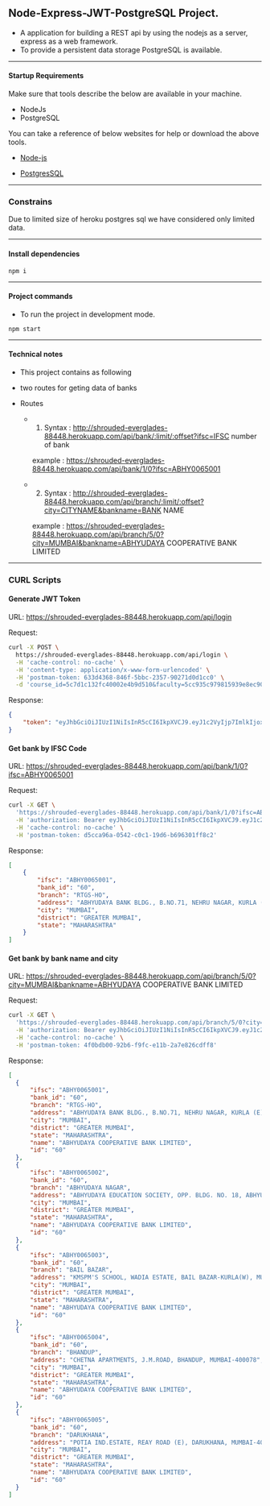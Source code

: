 ## Node-Express-JWT-PostgreSQL Project.
- A application for building a REST api by using the nodejs as a server, express as a web framework.
- To provide a persistent data storage PostgreSQL is available.  

---
#### Startup Requirements
Make sure that tools describe the below are available in your machine.
- NodeJs
- PostgreSQL

You can take a reference of below websites for help or download the above tools. 

- [Node-js](https://nodejs.org/en/download/package-manager/)

- [PostgresSQL](https://www.postgresql.org/)


---

### Constrains

Due to limited size of heroku postgres sql we have considered only limited data.

---
#### Install dependencies
```
npm i
```
---
#### Project commands

- To run the project in development mode.
```
npm start
```
---

#### Technical notes

- This project contains as following

- two routes for geting data of banks

- Routes
    - 1) Syntax : http://shrouded-everglades-88448.herokuapp.com/api/bank/:limit/:offset?ifsc=IFSC number of bank

        example : https://shrouded-everglades-88448.herokuapp.com/api/bank/1/0?ifsc=ABHY0065001

    - 2) Syntax : http://shrouded-everglades-88448.herokuapp.com/api/branch/:limit/:offset?city=CITYNAME&bankname=BANK NAME

        example : https://shrouded-everglades-88448.herokuapp.com/api/branch/5/0?city=MUMBAI&bankname=ABHYUDAYA COOPERATIVE BANK LIMITED

---

### CURL Scripts
#### Generate JWT Token
URL: https://shrouded-everglades-88448.herokuapp.com/api/login

Request:
```bash
curl -X POST \
  https://shrouded-everglades-88448.herokuapp.com/api/login \
  -H 'cache-control: no-cache' \
  -H 'content-type: application/x-www-form-urlencoded' \
  -H 'postman-token: 633d4368-846f-5bbc-2357-90271d0d1cc0' \
  -d 'course_id=5c7d1c132fc40002e4b9d510&faculty=5cc935c979815939e8ec906b'
  ```
Response:
```json
{
    "token": "eyJhbGciOiJIUzI1NiIsInR5cCI6IkpXVCJ9.eyJ1c2VyIjp7ImlkIjoxLCJ1c2VybmFtZSI6InRlc3RVc3JlIiwiZW1haWwiOiJ0ZXN0dXNlckB0ZXN0dXNlci5jb20ifSwiaWF0IjoxNTYxODkwODQzLCJleHAiOjE1NjIzMjI4NDN9.EP7v0-TAuKYmFh04KIoqYXh7Ve_PHjAmZdeoU4To8Bk"
}
```
#### Get bank by IFSC Code
URL: https://shrouded-everglades-88448.herokuapp.com/api/bank/1/0?ifsc=ABHY0065001

Request:
```bash
curl -X GET \
  'https://shrouded-everglades-88448.herokuapp.com/api/bank/1/0?ifsc=ABHY0065001' \
  -H 'authorization: Bearer eyJhbGciOiJIUzI1NiIsInR5cCI6IkpXVCJ9.eyJ1c2VyIjp7ImlkIjoxLCJ1c2VybmFtZSI6InRlc3RVc3JlIiwiZW1haWwiOiJ0ZXN0dXNlckB0ZXN0dXNlci5jb20ifSwiaWF0IjoxNTYxODkwODQzLCJleHAiOjE1NjIzMjI4NDN9.EP7v0-TAuKYmFh04KIoqYXh7Ve_PHjAmZdeoU4To8Bk' \
  -H 'cache-control: no-cache' \
  -H 'postman-token: d5cca96a-0542-c0c1-19d6-b696301ff8c2'
```
Response:

```json
[
    {
        "ifsc": "ABHY0065001",
        "bank_id": "60",
        "branch": "RTGS-HO",
        "address": "ABHYUDAYA BANK BLDG., B.NO.71, NEHRU NAGAR, KURLA (E), MUMBAI-400024",
        "city": "MUMBAI",
        "district": "GREATER MUMBAI",
        "state": "MAHARASHTRA"
    }
]
```

#### Get bank by bank name and city
URL: https://shrouded-everglades-88448.herokuapp.com/api/branch/5/0?city=MUMBAI&bankname=ABHYUDAYA COOPERATIVE BANK LIMITED

Request:
```bash
curl -X GET \
  'https://shrouded-everglades-88448.herokuapp.com/api/branch/5/0?city=MUMBAI&bankname=ABHYUDAYA%20COOPERATIVE%20BANK%20LIMITED' \
  -H 'authorization: Bearer eyJhbGciOiJIUzI1NiIsInR5cCI6IkpXVCJ9.eyJ1c2VyIjp7ImlkIjoxLCJ1c2VybmFtZSI6InRlc3RVc3JlIiwiZW1haWwiOiJ0ZXN0dXNlckB0ZXN0dXNlci5jb20ifSwiaWF0IjoxNTYxODkwODQzLCJleHAiOjE1NjIzMjI4NDN9.EP7v0-TAuKYmFh04KIoqYXh7Ve_PHjAmZdeoU4To8Bk' \
  -H 'cache-control: no-cache' \
  -H 'postman-token: 4f0bdb00-92b6-f9fc-e11b-2a7e826cdff8'
  ```
  Response:
  ```json
  [
    {
        "ifsc": "ABHY0065001",
        "bank_id": "60",
        "branch": "RTGS-HO",
        "address": "ABHYUDAYA BANK BLDG., B.NO.71, NEHRU NAGAR, KURLA (E), MUMBAI-400024",
        "city": "MUMBAI",
        "district": "GREATER MUMBAI",
        "state": "MAHARASHTRA",
        "name": "ABHYUDAYA COOPERATIVE BANK LIMITED",
        "id": "60"
    },
    {
        "ifsc": "ABHY0065002",
        "bank_id": "60",
        "branch": "ABHYUDAYA NAGAR",
        "address": "ABHYUDAYA EDUCATION SOCIETY, OPP. BLDG. NO. 18, ABHYUDAYA NAGAR, KALACHOWKY, MUMBAI - 400033",
        "city": "MUMBAI",
        "district": "GREATER MUMBAI",
        "state": "MAHARASHTRA",
        "name": "ABHYUDAYA COOPERATIVE BANK LIMITED",
        "id": "60"
    },
    {
        "ifsc": "ABHY0065003",
        "bank_id": "60",
        "branch": "BAIL BAZAR",
        "address": "KMSPM'S SCHOOL, WADIA ESTATE, BAIL BAZAR-KURLA(W), MUMBAI-400070",
        "city": "MUMBAI",
        "district": "GREATER MUMBAI",
        "state": "MAHARASHTRA",
        "name": "ABHYUDAYA COOPERATIVE BANK LIMITED",
        "id": "60"
    },
    {
        "ifsc": "ABHY0065004",
        "bank_id": "60",
        "branch": "BHANDUP",
        "address": "CHETNA APARTMENTS, J.M.ROAD, BHANDUP, MUMBAI-400078",
        "city": "MUMBAI",
        "district": "GREATER MUMBAI",
        "state": "MAHARASHTRA",
        "name": "ABHYUDAYA COOPERATIVE BANK LIMITED",
        "id": "60"
    },
    {
        "ifsc": "ABHY0065005",
        "bank_id": "60",
        "branch": "DARUKHANA",
        "address": "POTIA IND.ESTATE, REAY ROAD (E), DARUKHANA, MUMBAI-400010",
        "city": "MUMBAI",
        "district": "GREATER MUMBAI",
        "state": "MAHARASHTRA",
        "name": "ABHYUDAYA COOPERATIVE BANK LIMITED",
        "id": "60"
    }
]
```